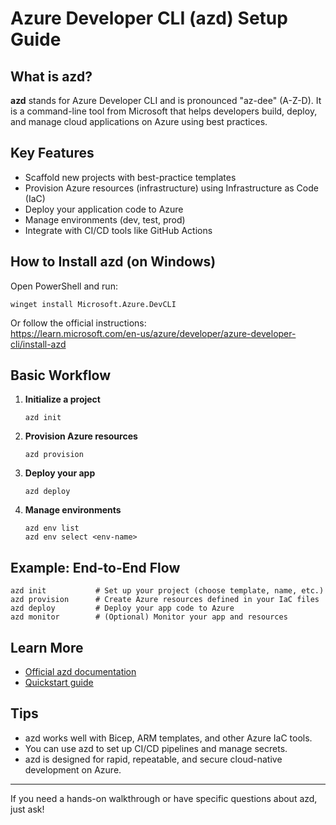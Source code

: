 # Azure Developer CLI (azd) Setup Guide

## What is azd?
**azd** stands for Azure Developer CLI and is pronounced "az-dee" (A-Z-D). It is a command-line tool from Microsoft that helps developers build, deploy, and manage cloud applications on Azure using best practices.

## Key Features
- Scaffold new projects with best-practice templates
- Provision Azure resources (infrastructure) using Infrastructure as Code (IaC)
- Deploy your application code to Azure
- Manage environments (dev, test, prod)
- Integrate with CI/CD tools like GitHub Actions

## How to Install azd (on Windows)
Open PowerShell and run:
```pwsh
winget install Microsoft.Azure.DevCLI
```
Or follow the official instructions:  
https://learn.microsoft.com/en-us/azure/developer/azure-developer-cli/install-azd

## Basic Workflow
1. **Initialize a project**
   ```pwsh
   azd init
   ```
2. **Provision Azure resources**
   ```pwsh
   azd provision
   ```
3. **Deploy your app**
   ```pwsh
   azd deploy
   ```
4. **Manage environments**
   ```pwsh
   azd env list
   azd env select <env-name>
   ```

## Example: End-to-End Flow
```pwsh
azd init           # Set up your project (choose template, name, etc.)
azd provision      # Create Azure resources defined in your IaC files
azd deploy         # Deploy your app code to Azure
azd monitor        # (Optional) Monitor your app and resources
```

## Learn More
- [Official azd documentation](https://learn.microsoft.com/en-us/azure/developer/azure-developer-cli/)
- [Quickstart guide](https://learn.microsoft.com/en-us/azure/developer/azure-developer-cli/get-started)

## Tips
- azd works well with Bicep, ARM templates, and other Azure IaC tools.
- You can use azd to set up CI/CD pipelines and manage secrets.
- azd is designed for rapid, repeatable, and secure cloud-native development on Azure.

---

If you need a hands-on walkthrough or have specific questions about azd, just ask!

